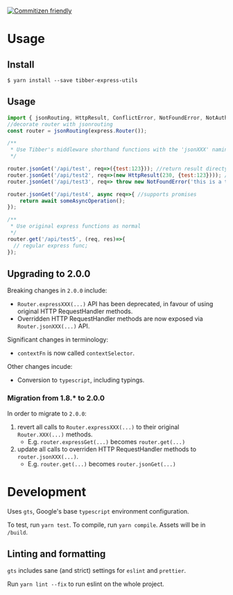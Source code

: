 
[![Commitizen friendly](https://img.shields.io/badge/commitizen-friendly-brightgreen.svg)](http://commitizen.github.io/cz-cli/)

# Usage

## Install

```
$ yarn install --save tibber-express-utils
```

## Usage

```js
import { jsonRouting, HttpResult, ConflictError, NotFoundError, NotAuthorizedError, BadRequestError, ServerError } from 'tibber-express-utils';
//decorate router with jsonrouting
const router = jsonRouting(express.Router());

/**
 * Use Tibber's middleware shorthand functions with the 'jsonXXX' naming convention.
 */

router.jsonGet('/api/test', req=>({test:123})); //return result directy
router.jsonGet('/api/test2', req=>(new HttpResult(230, {test:123}))); //return result with customer statuscode
router.jsonGet('/api/test3', req=> throw new NotFoundError('this is a test error'));

router.jsonGet('/api/test4', async req=>{ //supports promises
    return await someAsyncOperation();
});

/**
 * Use original express functions as normal
 */
router.get('/api/test5', (req, res)=>{
  // regular express func;
});
```

## Upgrading to 2.0.0

Breaking changes in `2.0.0` include:

 - `Router.expressXXX(...)` API has been deprecated, in favour of using original HTTP RequestHandler methods.
 - Overridden HTTP RequestHandler methods are now exposed via `Router.jsonXXX(...)` API.
 
Significant changes in terminology:
 
 - `contextFn` is now called `contextSelector`.

Other changes incude:

 - Conversion to `typescript`, including typings.
 
### Migration from 1.8.* to 2.0.0

In order to migrate to `2.0.0`:
 
1. revert all calls to `Router.expressXXX(...)` to their original `Router.XXX(...)` methods.
   - E.g. `router.expressGet(...)` becomes `router.get(...)`
2. update all calls to overriden HTTP RequestHandler methods to `router.jsonXXX(...)`.
   - E.g. `router.get(...)` becomes `router.jsonGet(...)`

# Development

Uses `gts`, Google's base `typescript` environment configuration.

To test, run `yarn test`.
To compile, run `yarn compile`. Assets will be in `/build`.

## Linting and formatting

`gts` includes sane (and strict) settings for `eslint` and `prettier`.

Run `yarn lint --fix` to run eslint on the whole project.
